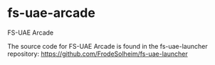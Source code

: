 # fs-uae-arcade
FS-UAE Arcade

The source code for FS-UAE Arcade is found in the fs-uae-launcher repository:
https://github.com/FrodeSolheim/fs-uae-launcher
